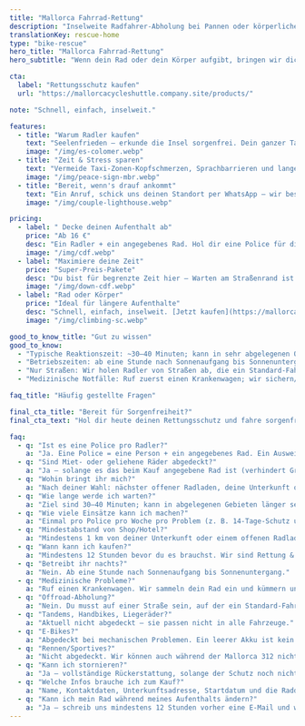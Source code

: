 ```yaml
---
title: "Mallorca Fahrrad-Rettung"
description: "Inselweite Radfahrer-Abholung bei Pannen oder körperlichen Problemen. Einfach. Schnell. Zuverlässig."
translationKey: rescue-home
type: "bike-rescue"
hero_title: "Mallorca Fahrrad-Rettung"
hero_subtitle: "Wenn dein Rad oder dein Körper aufgibt, bringen wir dich dahin, wo du hin musst."

cta:
  label: "Rettungsschutz kaufen"
  url: "https://mallorcacycleshuttle.company.site/products/"

note: "Schnell, einfach, inselweit."

features:
  - title: "Warum Radler kaufen"
    text: "Seelenfrieden – erkunde die Insel sorgenfrei. Dein ganzer Tag ist nicht ruiniert – auch nicht der deiner Gruppe."
    image: "/img/es-colomer.webp"
  - title: "Zeit & Stress sparen"
    text: "Vermeide Taxi-Zonen-Kopfschmerzen, Sprachbarrieren und langes Warten am Straßenrand."
    image: "/img/peace-sign-mbr.webp"
  - title: "Bereit, wenn's drauf ankommt"
    text: "Ein Anruf, schick uns deinen Standort per WhatsApp – wir bestätigen und senden eine Fahrzeug-ETA."
    image: "/img/couple-lighthouse.webp"

pricing:
  - label: " Decke deinen Aufenthalt ab"
    price: "Ab 16 €"
    desc: "Ein Radler + ein angegebenes Rad. Hol dir eine Police für dich und deine Mitfahrer."
    image: "/img/cdf.webp"
  - label: "Maximiere deine Zeit"
    price: "Super-Preis-Pakete"
    desc: "Du bist für begrenzte Zeit hier – Warten am Straßenrand ist wohl nicht die beste Art, deinen Tag zu verbringen!"
    image: "/img/down-cdf.webp"
  - label: "Rad oder Körper"
    price: "Ideal für längere Aufenthalte"
    desc: "Schnell, einfach, inselweit. [Jetzt kaufen](https://mallorcacycleshuttle.company.site/products/)"
    image: "/img/climbing-sc.webp"

good_to_know_title: "Gut zu wissen"
good_to_know:
  - "Typische Reaktionszeit: ~30–40 Minuten; kann in sehr abgelegenen Orten wie Port de Sa Calobra während der Frühlings-Hauptverkehrszeit länger dauern."
  - "Betriebszeiten: ab eine Stunde nach Sonnenaufgang bis Sonnenuntergang."
  - "Nur Straßen: Wir holen Radler von Straßen ab, die ein Standard-Fahrzeug (kein 4×4) erreichen kann."
  - "Medizinische Notfälle: Ruf zuerst einen Krankenwagen; wir sichern/transportieren dein Rad (Räder passen nicht in Krankenwagen)."

faq_title: "Häufig gestellte Fragen"

final_cta_title: "Bereit für Sorgenfreiheit?"
final_cta_text: "Hol dir heute deinen Rettungsschutz und fahre sorgenfrei auf Mallorca"

faq:
  - q: "Ist es eine Police pro Radler?"
    a: "Ja. Eine Police = eine Person + ein angegebenes Rad. Ein Ausweis kann angefordert werden, um zu verhindern, dass eine Gruppe versucht, alle mit einer Police abzudecken."
  - q: "Sind Miet- oder geliehene Räder abgedeckt?"
    a: "Ja – solange es das beim Kauf angegebene Rad ist (verhindert Gruppen-Missbrauch)."
  - q: "Wohin bringt ihr mich?"
    a: "Nach deiner Wahl: nächster offener Radladen, deine Unterkunft oder deine Vermietstation."
  - q: "Wie lange werde ich warten?"
    a: "Ziel sind 30–40 Minuten; kann in abgelegenen Gebieten länger sein (z. B. Port de Sa Calobra an sehr stark frequentierten Tagen). Wir haben Fahrzeuge über die gesamte Insel und können zusätzliche Unterstützung herbeiholen."
  - q: "Wie viele Einsätze kann ich machen?"
    a: "Einmal pro Police pro Woche pro Problem (z. B. 14-Tage-Schutz umfasst zwei Einsätze für dasselbe Problem). Verschiedene Probleme sind nicht begrenzt, aber Missbrauch kann zur Stornierung und Rückerstattung des ungenutzten Teils führen."
  - q: "Mindestabstand von Shop/Hotel?"
    a: "Mindestens 1 km von deiner Unterkunft oder einem offenen Radladen."
  - q: "Wann kann ich kaufen?"
    a: "Mindestens 12 Stunden bevor du es brauchst. Wir sind Rettung & Bergung, kein Taxi."
  - q: "Betreibt ihr nachts?"
    a: "Nein. Ab eine Stunde nach Sonnenaufgang bis Sonnenuntergang."
  - q: "Medizinische Probleme?"
    a: "Ruf einen Krankenwagen. Wir sammeln dein Rad ein und kümmern uns darum, aber wir sind keine Mediziner."
  - q: "Offroad-Abholung?"
    a: "Nein. Du musst auf einer Straße sein, auf der ein Standard-Fahrzeug (kein 4×4) fahren kann."
  - q: "Tandems, Handbikes, Liegeräder?"
    a: "Aktuell nicht abgedeckt – sie passen nicht in alle Fahrzeuge."
  - q: "E-Bikes?"
    a: "Abgedeckt bei mechanischen Problemen. Ein leerer Akku ist kein Rettungsgrund; bitte verwalte das Aufladen – betrachte es als Lernerfahrung."
  - q: "Rennen/Sportives?"
    a: "Nicht abgedeckt. Wir können auch während der Mallorca 312 nicht operieren, wo Straßensperrungen sind."
  - q: "Kann ich stornieren?"
    a: "Ja – vollständige Rückerstattung, solange der Schutz noch nicht begonnen hat."
  - q: "Welche Infos brauche ich zum Kauf?"
    a: "Name, Kontaktdaten, Unterkunftsadresse, Startdatum und die Raddaten."
  - q: "Kann ich mein Rad während meines Aufenthalts ändern?"
    a: "Ja – schreib uns mindestens 12 Stunden vorher eine E-Mail und wir aktualisieren die Police."
---
```

